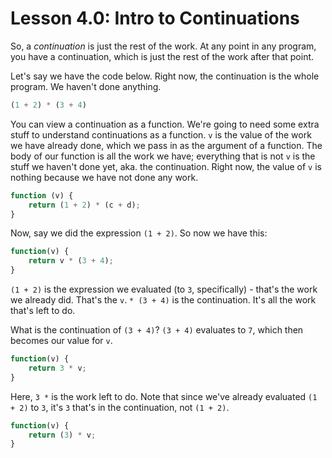 # Lesson 4.0: Intro to Continuations

So, a _continuation_ is just the rest of the work. At any point in any program, you have a continuation, which is just the rest of the work after that point.

Let's say we have the code below. Right now, the continuation is the whole program. We haven't done anything.

```javascript
(1 + 2) * (3 + 4)
```

You can view a continuation as a function. We're going to need some extra stuff to understand continuations as a function. `v` is the value of the work we have already done, which we pass in as the argument of a function. The body of our function is all the work we have; everything that is not `v` is the stuff we haven't done yet, aka. the continuation. Right now, the value of `v` is nothing because we have not done any work.

```javascript
function (v) {
    return (1 + 2) * (c + d);
}
```
Now, say we did the expression `(1 + 2)`. So now we have this:

```javascript
function(v) {
    return v * (3 + 4);
}
```

`(1 + 2)` is the expression we evaluated (to `3`, specifically) - that's the work we already did. That's the `v`.  `* (3 + 4)` is the continuation. It's all the work that's left to do.

What is the continuation of `(3 + 4)`? `(3 + 4)` evaluates to `7`, which then becomes our value for `v`.

```javascript
function(v) {
    return 3 * v;
}
```

Here, `3 *` is the work left to do. Note that since we've already evaluated `(1 + 2)` to `3`, it's `3` that's in the continuation, not `(1 + 2)`.

```javascript
function(v) {
    return (3) * v; 
}
```


